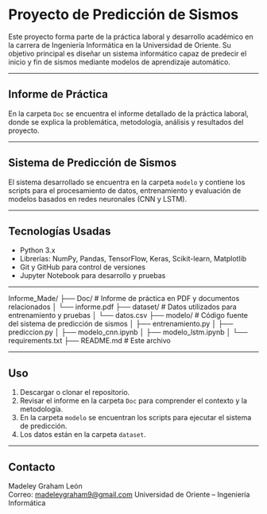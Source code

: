 # Proyecto de Predicción de Sismos

Este proyecto forma parte de la práctica laboral y desarrollo académico en la carrera de Ingeniería Informática en la Universidad de Oriente. Su objetivo principal es diseñar un sistema informático capaz de predecir el inicio y fin de sismos mediante modelos de aprendizaje automático.

---

## Informe de Práctica

En la carpeta `Doc` se encuentra el informe detallado de la práctica laboral, donde se explica la problemática, metodología, análisis y resultados del proyecto.

---

## Sistema de Predicción de Sismos

El sistema desarrollado se encuentra en la carpeta `modelo` y contiene los scripts para el procesamiento de datos, entrenamiento y evaluación de modelos basados en redes neuronales (CNN y LSTM).

---

## Tecnologías Usadas

- Python 3.x  
- Librerías: NumPy, Pandas, TensorFlow, Keras, Scikit-learn, Matplotlib  
- Git y GitHub para control de versiones  
- Jupyter Notebook para desarrollo y pruebas  

---
Informe_Made/
├── Doc/                   # Informe de práctica en PDF y documentos relacionados
│   └── informe.pdf
├── dataset/               # Datos utilizados para entrenamiento y pruebas
│   └── datos.csv
├── modelo/                # Código fuente del sistema de predicción de sismos
│   ├── entrenamiento.py
│   ├── prediccion.py
│   ├── modelo_cnn.ipynb
│   ├── modelo_lstm.ipynb
│   └── requirements.txt
├── README.md              # Este archivo

---

## Uso

1. Descargar o clonar el repositorio.  
2. Revisar el informe en la carpeta `Doc` para comprender el contexto y la metodología.  
3. En la carpeta `modelo` se encuentran los scripts para ejecutar el sistema de predicción.  
4. Los datos están en la carpeta `dataset`.

---


## Contacto

Madeley Graham León  
Correo: madeleygraham9@gmail.com
Universidad de Oriente – Ingeniería Informática

